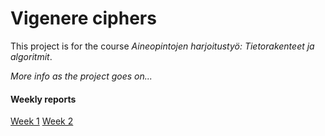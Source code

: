 # Vigenere ciphers

This project is for the course *Aineopintojen harjoitustyö: Tietorakenteet ja algoritmit*.

*More info as the project goes on...*

#### Weekly reports

[Week 1](https://github.com/riinaalisah/Vigenere-ciphers/blob/master/documentation/weekly_reports/week1.md)
[Week 2](https://github.com/riinaalisah/Vigenere-ciphers/blob/master/documentation/weekly_reports/week2.md)

